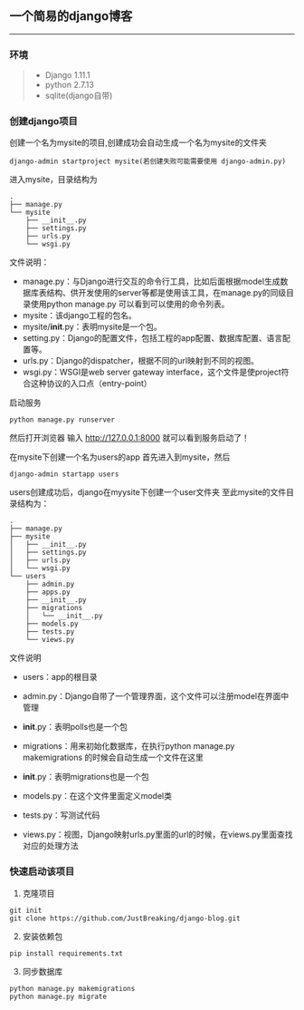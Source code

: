 ## 一个简易的django博客

------

### 环境
> * Django 1.11.1
> * python 2.7.13
> * sqlite(django自带)

### 创建django项目
创建一个名为mysite的项目,创建成功会自动生成一个名为mysite的文件夹
```
django-admin startproject mysite(若创建失败可能需要使用 django-admin.py)
```
进入mysite，目录结构为
```
.
├── manage.py
└── mysite
    ├── __init__.py
    ├── settings.py
    ├── urls.py
    └── wsgi.py
```
文件说明：
* manage.py：与Django进行交互的命令行工具，比如后面根据model生成数据库表结构、供开发使用的server等都是使用该工具，在manage.py的同级目录使用python manage.py 可以看到可以使用的命令列表。
* mysite：该django工程的包名。
* mysite/__init__.py：表明mysite是一个包。
* setting.py：Django的配置文件，包括工程的app配置、数据库配置、语言配置等。
* urls.py：Django的dispatcher，根据不同的url映射到不同的视图。
* wsgi.py：WSGI是web server gateway interface，这个文件是使project符合这种协议的入口点（entry-point）

启动服务
```
python manage.py runserver
```
然后打开浏览器 输入 http://127.0.0.1:8000 就可以看到服务启动了！

在mysite下创建一个名为users的app
首先进入到mysite，然后
```
django-admin startapp users
```
users创建成功后，django在myysite下创建一个user文件夹
至此mysite的文件目录结构为：
```
.
├── manage.py
├── mysite
│   ├── __init__.py
│   ├── settings.py
│   ├── urls.py
│   └── wsgi.py
└── users
    ├── admin.py
    ├── apps.py
    ├── __init__.py
    ├── migrations
    │   └── __init__.py
    ├── models.py
    ├── tests.py
    └── views.py
```
文件说明
* users：app的根目录

* admin.py：Django自带了一个管理界面，这个文件可以注册model在界面中管理

* __init__.py：表明polls也是一个包

* migrations：用来初始化数据库，在执行python manage.py makemigrations 的时候会自动生成一个文件在这里

* __init__.py：表明migrations也是一个包

* models.py：在这个文件里面定义model类

* tests.py：写测试代码

* views.py：视图，Django映射urls.py里面的url的时候，在views.py里面查找对应的处理方法

### 快速启动该项目
1. 克隆项目
```
git init
git clone https://github.com/JustBreaking/django-blog.git
```
2. 安装依赖包
```
pip install requirements.txt
```
3. 同步数据库
```
python manage.py makemigrations
python manage.py migrate
```
